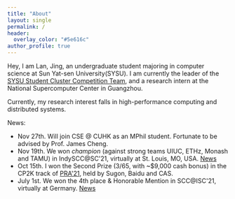 ```yaml
---
title: "About"
layout: single
permalink: /
header:
  overlay_color: "#5e616c"
author_profile: true
---
```


Hey, I am Lan, Jing, an undergraduate student majoring in computer science at Sun Yat-sen University(SYSU). I am currently the leader of the [SYSU Student Cluster Competition Team](https://scc.sysu.tech/), and a research intern at the National Supercomputer Center in Guangzhou.

Currently, my research interest falls in high-performance computing and distributed systems.

News:

* Nov 27th. Will join CSE @ CUHK as an MPhil student. Fortunate to be advised by Prof. James Cheng.
* Nov 19th. We won *champion* (against strong teams UIUC, ETHz, Monash and TAMU) in IndySCC@SC'21, virtually at St. Louis, MO, USA. [News](https://twitter.com/Supercomputing/status/1461712128180690951)
* Oct 15th. I won the Second Prize (3/65, with ~$9,000 cash bonus) in the CP2K track of [PRA'21](https://cas-pra.sugon.com/sugon/index2.html), held by Sugon, Baidu and CAS.
* July 1st. We won the 4th place & Honorable Mention in SCC@ISC'21, virtually at Germany. [News](https://www.hpcadvisorycouncil.com/events/student-cluster-competition/index.php)